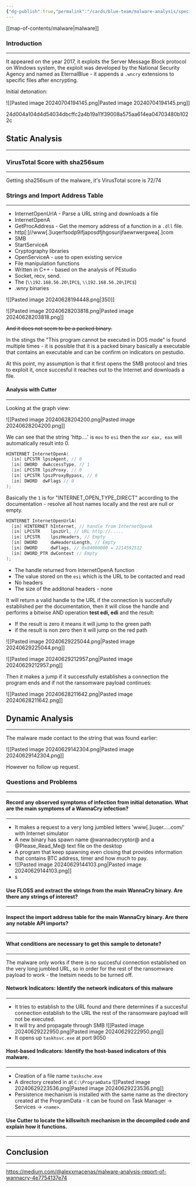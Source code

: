 ```yaml
---
{"dg-publish":true,"permalink":"/cards/blue-team/malware-analysis/specimens/wanna-cry-exe/","tags":["specimen"]}
---
```


[[map-of-contents/malware\|malware]] 
### Introduction 
---
It appeared on the year 2017, it exploits the Server Message Block protocol on Windows system, the exploit was developed by the National Security Agency and named as EternalBlue - it appends a `.wncry` extensions to specific files after encrypting.

Initial detonation:

![[Pasted image 20240704194145.png\|Pasted image 20240704194145.png]]

24d004a104d4d54034dbcffc2a4b19a11f39008a575aa614ea04703480b1022c
## Static Analysis
---
### VirusTotal Score with sha256sum
---
Getting sha256sum of the malware, it's VirusTotal score is 72/74
### Strings and Import Address Table
---
- InternetOpenUrlA - Parse a URL string and downloads a file
- InternetOpenA
- GetProcAddress - Get the memory address of a function in a `.dll` file.
- http[:]//www[.]iuqerfsodp9ifjaposdfjhgosurijfaewrwergwea[.]com
- SMB
- StartServiceA
- Cryptography libraries
- OpenServiceA - use to open existing service
- File manipulation functions
- Written in C++ - based on the analysis of PEstudio
- Socket, recv, send.
- The (`\\192.168.56.20\IPC$`, `\\192.168.56.20\IPC$`)
- .wnry binaries

![[Pasted image 20240628194448.png\|350]]

![[Pasted image 20240628203818.png\|Pasted image 20240628203818.png]]

~~And it does not seem to be a packed binary.~~

In the stings the "This program cannot be executed in DOS mode" is found multiple times - it is possible that it is a packed binary basically a executable that contains an executable and can be confirm on indicators on pestudio.

At this point, my assumption is that it first opens the SMB protocol and tries to exploit it, once succesful it reaches out to the Internet and downloads a file.
#### Analysis with Cutter
---
Looking at the graph view:

![[Pasted image 20240628204200.png\|Pasted image 20240628204200.png]]

We can see that the string 'http....' is `mov` to `esi` then the `xor eax, eax` will automatically result into 0.

```C
HINTERNET InternetOpenA(
  [in] LPCSTR lpszAgent, // 0
  [in] DWORD  dwAccessType, // 1 
  [in] LPCSTR lpszProxy, // 0 
  [in] LPCSTR lpszProxyBypass, // 0 
  [in] DWORD  dwFlags // 0
);
```

Basically the `1` is for "INTERNET_OPEN_TYPE_DIRECT" according to the documentation - resolve all host names locally and the rest are null or empty.

```C
HINTERNET InternetOpenUrlA(
  [in] HINTERNET hInternet, // handle from InternetOpenA
  [in] LPCSTR    lpszUrl, // URL http://.....
  [in] LPCSTR    lpszHeaders, // Empty
  [in] DWORD     dwHeadersLength, // Empty
  [in] DWORD     dwFlags, // 0x84000000 = 2214592512
  [in] DWORD_PTR dwContext // Empty
);
```

- The handle returned from InternetOpenA function
- The value stored on the `esi` which is the URL to be contacted and read
- No headers
- The size of the additonal headers - none

It will return a valid handle to the URL if the connection is succesfully established per the documentation, then it will close the handle and performs a bitwise AND operation **test edi, edi** and the result:

- If the result is zero it means it will jump to the green path
- if the result is non zero then it will jump on the red path

![[Pasted image 20240629225044.png\|Pasted image 20240629225044.png]]

![[Pasted image 20240629212957.png\|Pasted image 20240629212957.png]]

Then it makes a jump if it successfully establishes a connection the program ends and if not the ransomware payload continues:

![[Pasted image 20240628211642.png\|Pasted image 20240628211642.png]]
## Dynamic Analysis
---
The malware made contact to the string that was found earlier:

![[Pasted image 20240629142304.png\|Pasted image 20240629142304.png]]

However no follow up request.

### Questions and Problems
---
#### Record any observed symptoms of infection from initial detonation. What are the main symptoms of a WannaCry infection?
---
- It makes a request to a very long jumbled letters 'www[.]iuqer.....com/' with Internet simulator
- A new binary has spawn name @wannadecryptor@ and a @Please_Read_Me@ text file on the desktop
- A program that keep spawning even closing that provides information that contains BTC address, timer and how much to pay.
- ![[Pasted image 20240629144103.png\|Pasted image 20240629144103.png]]
- s
#### Use FLOSS and extract the strings from the main WannaCry binary. Are there any strings of interest?
---
#### Inspect the import address table for the main WannaCry binary. Are there any notable API imports?
---
#### What conditions are necessary to get this sample to detonate?
---
The malware only works if there is no succesful connection established on the very long jumbled URL, so in order for the rest of the ransomware payload to work - the Inetsim needs to be turned off.
#### Network Indicators: Identify the network indicators of this malware
---
- It tries to establish to the URL found and there determines if a succesful connection establish to the URL the rest of the ransomware payload will not be executed.
- It will try and propagate through SMB ![[Pasted image 20240629222950.png\|Pasted image 20240629222950.png]]
- It opens up `taskhsvc.exe` at port 9050
#### Host-based Indicators: Identify the host-based indicators of this malware. 
---
- Creation of a file name `tasksche.exe` 
- A directory created in at `C:\ProgramData` ![[Pasted image 20240629223536.png\|Pasted image 20240629223536.png]]
- Persistence mechanism is installed with the same name as the directory created at the ProgramData - it can be found on Task Manager -> Services -> `<name>`.



#### Use Cutter to locate the killswitch mechanism in the decompiled code and explain how it functions.
---


## Conclusion
---



https://medium.com/@alexxmacenas/malware-analysis-report-of-wannacry-4e7754137e74